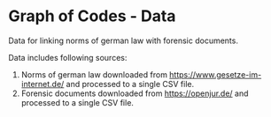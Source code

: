 # Graph of Codes - Data
Data for linking norms of german law with forensic documents.

Data includes following sources:
1. Norms of german law downloaded from https://www.gesetze-im-internet.de/ and processed to a single CSV file.
2. Forensic documents downloaded from https://openjur.de/ and processed to a single CSV file.
